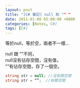 ```yaml
---
layout: post
title: "[C# 筆記] null 和 "" "
date: 2011-01-08 05:00:00 +0800
categories: [Notes, C#]
tags: [C#]
---
```


等於null，等於空，兩者不一樣... 

null 跟 “”不同，    
null沒有佔存空間，沒有值，  
””有佔存空間，存了一個空。  

```c#
string str = null; //沒有開空間
string str = “”;  //有開空間
```
 
